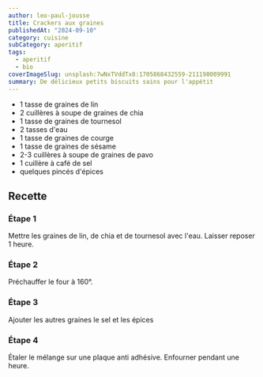 ```yaml
---
author: leo-paul-jousse
title: Crackers aux graines
publishedAt: "2024-09-10"
category: cuisine
subCategory: aperitif
tags:
  - aperitif
  - bio
coverImageSlug: unsplash:7wNxTVddTx8:1705868432559-211198009991
summary: De délicieux petits biscuits sains pour l'appétit
---
```


- 1 tasse de graines de lin
- 2 cuillères à soupe de graines de chia
- 1 tasse de graines de tournesol
- 2 tasses d'eau
- 1 tasse de graines de courge
- 1 tasse de graines de sésame
- 2-3 cuillères à soupe de graines de pavo
- 1 cuillère à café de sel
- quelques pincés d'épices

## Recette

### Étape 1

Mettre les graines de lin, de chia et de tournesol avec l'eau. Laisser reposer 1 heure.

### Étape 2

Préchauffer le four à 160°.

### Étape 3

Ajouter les autres graines le sel et les épices

### Étape 4

Étaler le mélange sur une plaque anti adhésive. Enfourner pendant une heure.

